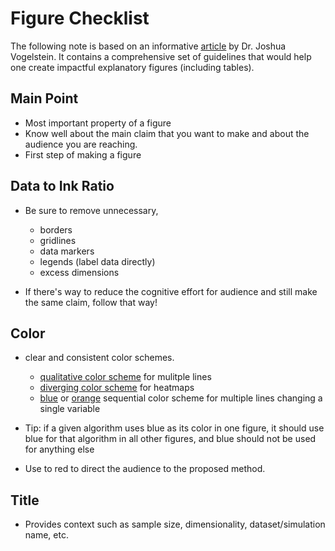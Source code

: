 # Figure Checklist 

The following note is based on an informative [article](https://bitsandbrains.io/2018/09/08/figures.html) by Dr. Joshua Vogelstein. It contains a comprehensive set of guidelines that would help one create impactful explanatory figures (including tables).

## Main Point 

* Most important property of a figure
* Know well about the main claim that you want to make and about the audience you are reaching.
* First step of making a figure

## Data to Ink Ratio

* Be sure to remove unnecessary, 
    * borders
    * gridlines
    * data markers
    * legends (label data directly)
    * excess dimensions

* If there's way to reduce the cognitive effort for audience and still make the same claim, follow that way!

## Color

* clear and consistent color schemes.
    * [qualitative color scheme](https://colorbrewer2.org/#type=qualitative&scheme=Set1&n=9) for mulitple lines
    * [diverging color scheme](https://colorbrewer2.org/#type=diverging&scheme=PRGn&n=11) for heatmaps
    * [blue](https://colorbrewer2.org/#type=sequential&scheme=Blues&n=9) or [orange](https://colorbrewer2.org/#type=sequential&scheme=Oranges&n=9) sequential color scheme for multiple lines changing a single variable

* Tip: if a given algorithm uses blue as its color in one figure, it should use blue for that algorithm in all other figures, and blue should not be used for anything else
* Use to red to direct the audience to the proposed method.

## Title

* Provides context such as sample size, dimensionality, dataset/simulation name, etc.






